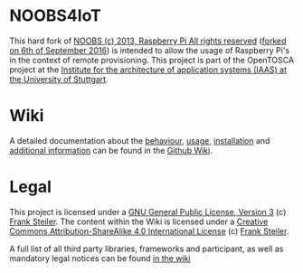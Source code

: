 # NOOBS4IoT

This hard fork of [NOOBS (c) 2013, Raspberry Pi All rights reserved](https://github.com/raspberrypi/noobs) ([forked on 6th of September 2016](https://github.com/raspberrypi/noobs/commit/7854f404d7653233f0d4c4d729ceed1e10ab9e88)) is intended to allow the usage of Raspberry Pi's in the context of remote provisioning. This project is part of the OpenTOSCA project at the [Institute for the architecture of application systems (IAAS) at the University of Stuttgart](http://www.iaas.uni-stuttgart.de/).


# Wiki

A detailed documentation about the [behaviour](https://github.com/steilerDev/NOOBS4IoT/wiki/High-Level-Architecture-and-Control-Flow), [usage](https://github.com/steilerDev/NOOBS4IoT/wiki/REST-API), [installation](https://github.com/steilerDev/NOOBS4IoT/wiki/Installation) and [additional information](https://github.com/steilerDev/NOOBS4IoT/wiki) can be found in the [Github Wiki](https://github.com/steilerDev/NOOBS4IoT/wiki).

# Legal

This project is licensed under a [GNU General Public License, Version 3](https://github.com/steilerDev/NOOBS4IoT/blob/master/LICENSE) (c) [Frank Steiler](https://github.com/steilerDev). The content within the Wiki is licensed under a [Creative Commons Attribution-ShareAlike 4.0 International License](http://creativecommons.org/licenses/by-sa/4.0/) (c) [Frank Steiler](https://github.com/steilerDev).

A full list of all third party libraries, frameworks and participant, as well as mandatory legal notices can be found [in the wiki](https://github.com/steilerDev/NOOBS4IoT/wiki/Acknowledgement)
